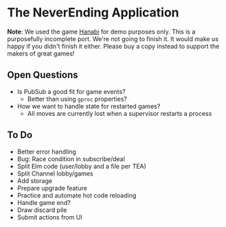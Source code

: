 # The NeverEnding Application

**Note**:  We used the game 
[Hanabi](https://boardgamegeek.com/boardgame/98778/hanabi) for demo purposes 
only.  This is a purposefully incomplete port.  We're not going to finish it.
It would make us happy if you didn't finish it either.  Please buy a copy 
instead to support the makers of great games!

## Open Questions

* Is PubSub a good fit for game events?
    * Better than using `gproc` properties?
* How we want to handle state for restarted games?
    * All moves are currently lost when a supervisor restarts a process

## To Do

* Better error handling
* Bug:  Race condition in subscribe/deal
* Split Elm code (user/lobby and a file per TEA)
* Split Channel lobby/games
* Add storage
* Prepare upgrade feature
* Practice and automate hot code reloading
* Handle game end?
* Draw discard pile
* Submit actions from UI

